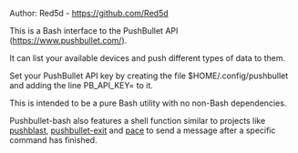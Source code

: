 Author: Red5d - https://github.com/Red5d


This is a Bash interface to the PushBullet API (https://www.pushbullet.com/).

It can list your available devices and push different types of data to them.

Set your PushBullet API key by creating the file $HOME/.config/pushbullet and adding the line PB_API_KEY=<your key> to it.

This is intended to be a pure Bash utility with no non-Bash dependencies.

Pushbullet-bash also features a shell function similar to projects like [pushblast](https://github.com/alebcay/pushblast), [pushbullet-exit](https://github.com/rfilmyer/pushbullet-exit) and [pace](https://github.com/esamson/pace) to send a message after a specific command has finished.
